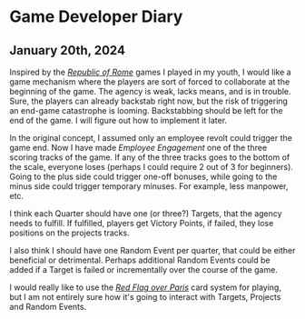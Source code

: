 # Game Developer Diary

## January 20th, 2024

Inspired by the [_Republic of Rome_](https://boardgamegeek.com/boardgame/1513/republic-rome) games I played in my youth, I would like a game mechanism where the players are sort of forced to collaborate at the beginning of the game. The agency is weak, lacks means, and is in trouble. Sure, the players can already backstab right now, but the risk of triggering an end-game catastrophe is looming. Backstabbing should be left for the end of the game. I will figure out how to implement it later.

In the original concept, I assumed only an employee revolt could trigger the game end. Now I have made _Employee Engagement_ one of the three scoring tracks of the game. If any of the three tracks goes to the bottom of the scale, everyone loses (perhaps I could require 2 out of 3 for beginners). Going to the plus side could trigger one-off bonuses, while going to the minus side could trigger temporary minuses. For example, less manpower, etc.

I think each Quarter should have one (or three?) Targets, that the agency needs to fulfill. If fulfilled, players get Victory Points, if failed, they lose positions on the projects tracks.

I also think I should have one Random Event per quarter, that could be either beneficial or detrimental. Perhaps additional Random Events could be added if a Target is failed or incrementally over the course of the game.

I would really like to use the [_Red Flag over Paris_](https://boardgamegeek.com/boardgame/296577/red-flag-over-paris) card system for playing, but I am not entirely sure how it's going to interact with Targets, Projects and Random Events.
